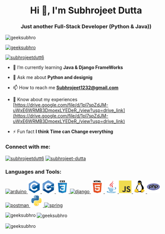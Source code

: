 <h1 align="center">Hi 👋, I'm Subhrojeet Dutta</h1>
<h3 align="center">Just another Full-Stack Developer (Python & Java))</h3>

<p align="left"> <img src="https://komarev.com/ghpvc/?username=geeksubhro&label=Profile%20views&color=0e75b6&style=flat" alt="geeksubhro" /> </p>

<p align="left"> <a href="https://github.com/ryo-ma/github-profile-trophy"><img src="https://github-profile-trophy.vercel.app/?username=geeksubhro" alt="geeksubhro" /></a> </p>

<p align="left"> <a href="https://twitter.com/subhrojeetdutt6" target="blank"><img src="https://img.shields.io/twitter/follow/subhrojeetdutt6?logo=twitter&style=for-the-badge" alt="subhrojeetdutt6" /></a> </p>

- 🌱 I’m currently learning **Java & Django FrameWorks**

- 💬 Ask me about **Python and designig**

- 📫 How to reach me **Subhrojeet1232@gmail.com**

- 📄 Know about my experiences [https://drive.google.com/file/d/1pl7spZdJM-uWxE6WRMB3DmoexLYEDeR_/view?usp=drive_link](https://drive.google.com/file/d/1pl7spZdJM-uWxE6WRMB3DmoexLYEDeR_/view?usp=drive_link)

- ⚡ Fun fact **I think Time can Change everything**

<h3 align="left">Connect with me:</h3>
<p align="left">
<a href="https://twitter.com/subhrojeetdutt6" target="blank"><img align="center" src="https://raw.githubusercontent.com/rahuldkjain/github-profile-readme-generator/master/src/images/icons/Social/twitter.svg" alt="subhrojeetdutt6" height="30" width="40" /></a>
<a href="https://linkedin.com/in/subhrojeet-dutta" target="blank"><img align="center" src="https://raw.githubusercontent.com/rahuldkjain/github-profile-readme-generator/master/src/images/icons/Social/linked-in-alt.svg" alt="subhrojeet-dutta" height="30" width="40" /></a>
</p>

<h3 align="left">Languages and Tools:</h3>
<p align="left"> <a href="https://www.arduino.cc/" target="_blank" rel="noreferrer"> <img src="https://cdn.worldvectorlogo.com/logos/arduino-1.svg" alt="arduino" width="40" height="40"/> </a> <a href="https://www.cprogramming.com/" target="_blank" rel="noreferrer"> <img src="https://raw.githubusercontent.com/devicons/devicon/master/icons/c/c-original.svg" alt="c" width="40" height="40"/> </a> <a href="https://www.w3schools.com/cpp/" target="_blank" rel="noreferrer"> <img src="https://raw.githubusercontent.com/devicons/devicon/master/icons/cplusplus/cplusplus-original.svg" alt="cplusplus" width="40" height="40"/> </a> <a href="https://www.w3schools.com/css/" target="_blank" rel="noreferrer"> <img src="https://raw.githubusercontent.com/devicons/devicon/master/icons/css3/css3-original-wordmark.svg" alt="css3" width="40" height="40"/> </a> <a href="https://www.djangoproject.com/" target="_blank" rel="noreferrer"> <img src="https://cdn.worldvectorlogo.com/logos/django.svg" alt="django" width="40" height="40"/> </a> <a href="https://www.w3.org/html/" target="_blank" rel="noreferrer"> <img src="https://raw.githubusercontent.com/devicons/devicon/master/icons/html5/html5-original-wordmark.svg" alt="html5" width="40" height="40"/> </a> <a href="https://www.java.com" target="_blank" rel="noreferrer"> <img src="https://raw.githubusercontent.com/devicons/devicon/master/icons/java/java-original.svg" alt="java" width="40" height="40"/> </a> <a href="https://developer.mozilla.org/en-US/docs/Web/JavaScript" target="_blank" rel="noreferrer"> <img src="https://raw.githubusercontent.com/devicons/devicon/master/icons/javascript/javascript-original.svg" alt="javascript" width="40" height="40"/> </a> <a href="https://www.linux.org/" target="_blank" rel="noreferrer"> <img src="https://raw.githubusercontent.com/devicons/devicon/master/icons/linux/linux-original.svg" alt="linux" width="40" height="40"/> </a> <a href="https://www.php.net" target="_blank" rel="noreferrer"> <img src="https://raw.githubusercontent.com/devicons/devicon/master/icons/php/php-original.svg" alt="php" width="40" height="40"/> </a> <a href="https://postman.com" target="_blank" rel="noreferrer"> <img src="https://www.vectorlogo.zone/logos/getpostman/getpostman-icon.svg" alt="postman" width="40" height="40"/> </a> <a href="https://www.python.org" target="_blank" rel="noreferrer"> <img src="https://raw.githubusercontent.com/devicons/devicon/master/icons/python/python-original.svg" alt="python" width="40" height="40"/> </a> <a href="https://spring.io/" target="_blank" rel="noreferrer"> <img src="https://www.vectorlogo.zone/logos/springio/springio-icon.svg" alt="spring" width="40" height="40"/> </a> </p>

<p><img align="left" src="https://github-readme-stats.vercel.app/api/top-langs?username=geeksubhro&show_icons=true&locale=en&layout=compact" alt="geeksubhro" /></p>

<p>&nbsp;<img align="center" src="https://github-readme-stats.vercel.app/api?username=geeksubhro&show_icons=true&locale=en" alt="geeksubhro" /></p>

<p><img align="center" src="https://github-readme-streak-stats.herokuapp.com/?user=geeksubhro&" alt="geeksubhro" /></p>

